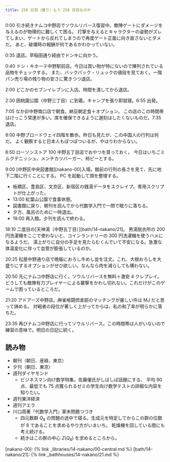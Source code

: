 ```yaml
---
title: 250 日目（曇り）もう 250 日目なのか
---
```


0:00 引き続きナムコ中野店でソウルリバース復習中。敵陣ゲートにダメージを与えるのが物理的に難しくて困る。
打撃を与えるとキャラクターの姿勢がズレてしまい、ゲートから反れてしまうので再度ゲート正面に向き直さないとダメだ。
あと、破壊時の報酬が何であるかわかっていない。

0:35 退店。早稲田通り経由でドンキに向かう。

0:40 ドン・キホーテ中野駅前店。今日は買い物が特にないので陳列されている品物をチェックする。
また、バックパック・リュックの値段を見ておく。一階パン売り場の残り物の安さに驚きつつ退店。

2:00 どこかのセブンイレブンに入店。時間を潰してから退店。

2:30 囲桃園公園（中野三丁目）に到着。キャンプを張り即就寝。6:55 出発。

7:05 なか卯中野南口店で朝食。納豆朝定食＋オプション。
この店のこの時間帯はけっこう常連が多い。席を確保できるように遅刻はしたくないものだ。7:35 退店。

8:00 中野ブロードウェイ四階を散歩。昨日も見たが、この中国人の行列は何だ。
よく観察すると日本人もぽつぽついるが、やはりわからない。

8:50 ローソンストア 100 中野五丁目店でおやつを買っておく。
今日はいちごミルクデニッシュ、メンチカツバーガー、柿ピーとする。

9:00 [中野区中央図書館][nakano-00]入場。館前の行列の長さを見て、先に地下二階に行くことにする。
PC を起動して頭を整理する。

* 板橋区、豊島区、文京区、新宿区の銭湯データをスクレイプ。専用スクリプトが仕上がった。
* 13:00 紅葉山公園で食事休憩。
* 図書館に戻り、朝刊を読んでから代数学入門で一問で眠りに落ちる。
* 夕方、風呂のために一時退出。
* 19:00 再入館。夕刊を読んで終わる。

18:10 二度目の[天神湯（中野五丁目）][bath/14-nakano/21]。
男湯脱衣所の 200 円洗濯機をここで使わないと、コインランドリーの 300 円洗濯機を使うハメになるようだ。
湯上がりに自分の手足を見たらむくんでいて不安になる。急激な体温変化に伴って血管が膨張しているのか。

20:25 松屋中野通り店で晩飯におろし牛めし並を注文。これ、大根おろしを大盛りにするオプションがぜひ欲しい。なんなら肉を減らしても構わない。

20:50 先にナムコ中野店に行く。ソウルリバースを無料＋激安 4 クレプレイ。
どうしても敵陣有力プレイヤーによる襲撃をかわし切れない。これだけがこのゲームで困っているところだ。

21:20 アドアーズ中野店。麻雀格闘倶楽部のマッチングが厳しい件は MJ だと思って諦める。
対戦者の段位が著しく上がってからは、私の和了率が明らかに落ちた。

23:35 再びナムコ中野店に行ってソウルリバース。この時間帯は人がいないので練習の意味で。明日の日記に続く。

## 読み物

* 朝刊（朝日、産経、東京）
* 夕刊（朝日、東京）
* 週刊ダイヤモンド
  * ビジネスマン向け数学特集。佐藤優氏がしばしば話題にする、
    平均 90 点、最低でも 75 点獲られるゼミの学生向け数学テストの詳細な内容を知りたい。
* 週刊東洋経済
* 週刊アエラ
* 川口周著『代数学入門』章末問題つづき
  * 四元数群 $Q_8$ の問題の途中で寝る。生成元を特定してからこの群の位数が 8 であることを求めるやり方がいまいち。
    乾燥機を回している間にも考え続ける。
  * 続きはこの群の中心 $Z(Q_8)$ を求めるところから。

[nakano-00]: {% link _libraries/14-nakano/00-central.md %}
[bath/14-nakano/21]: {% link _bathhouses/14-nakano/21.md %}

